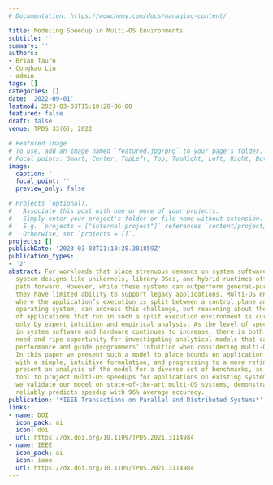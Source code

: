 ```yaml
---
# Documentation: https://wowchemy.com/docs/managing-content/

title: Modeling Speedup in Multi-OS Environments
subtitle: ''
summary: ''
authors:
- Brian Tauro
- Conghao Liu
- admin
tags: []
categories: []
date: '2022-09-01'
lastmod: 2023-03-03T15:10:28-06:00
featured: false
draft: false
venue: TPDS 33(6); 2022

# Featured image
# To use, add an image named `featured.jpg/png` to your page's folder.
# Focal points: Smart, Center, TopLeft, Top, TopRight, Left, Right, BottomLeft, Bottom, BottomRight.
image:
  caption: ''
  focal_point: ''
  preview_only: false

# Projects (optional).
#   Associate this post with one or more of your projects.
#   Simply enter your project's folder or file name without extension.
#   E.g. `projects = ["internal-project"]` references `content/project/deep-learning/index.md`.
#   Otherwise, set `projects = []`.
projects: []
publishDate: '2023-03-03T21:10:28.301859Z'
publication_types:
- '2'
abstract: For workloads that place strenuous demands on system software, novel operating
  system designs like unikernels, library OSes, and hybrid runtimes offer a promising
  path forward. However, while these systems can outperform general-purpose OSes,
  they have limited ability to support legacy applications. Multi-OS environments,
  where the application’s execution is split between a control plane and a data plane
  operating system, can address this challenge, but reasoning about the performance
  of applications that run in such a split execution environment is currently guided
  only by expert intuition and empirical analysis. As the level of specialization
  in system software and hardware continues to increase, there is both a pressing
  need and ripe opportunity for investigating analytical models that can predict application
  performance and guide programmers’ intuition when considering multi-OS environments.
  In this paper we present such a model to place bounds on application speedup, beginning
  with a simple, intuitive formulation, and progressing to a more refined model. We
  present an analysis of the model for a diverse set of benchmarks, as well as a prototype
  tool to project multi-OS speedups for applications on existing systems. Finally,
  we validate our model on state-of-the-art multi-OS systems, demonstrating that it
  reliably predicts speedup with 96% average accuracy.
publication: '*IEEE Transactions on Parallel and Distributed Systems*'
links:
- name: DOI
  icon_pack: ai
  icon: doi
  url: https://dx.doi.org/10.1109/TPDS.2021.3114984
- name: IEEE
  icon_pack: ai
  icon: ieee
  url: https://dx.doi.org/10.1109/TPDS.2021.3114984
---
```

